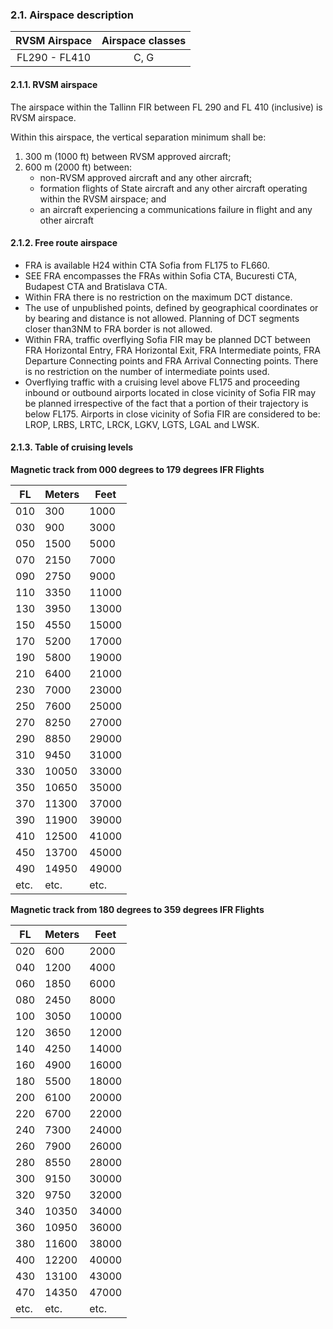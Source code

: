 ### 	2.1. Airspace description

| RVSM Airspace | Airspace classes |
| :-----------: | :--------------: |
| FL290 - FL410 |       C, G       |

#### 2.1.1. RVSM airspace

The airspace within the Tallinn FIR between FL 290 and FL 410 (inclusive) is RVSM airspace.

Within this airspace, the vertical separation minimum shall be:

1. 300 m (1000 ft) between RVSM approved aircraft;
2. 600 m (2000 ft) between:
   - non-RVSM approved aircraft and any other aircraft;
   - formation flights of State aircraft and any other aircraft operating within the RVSM airspace; and
   - an aircraft experiencing a communications failure in flight and any other aircraft

#### 2.1.2. Free route airspace

- FRA is available H24 within CTA Sofia from FL175 to FL660.
- SEE FRA encompasses the FRAs within Sofia CTA, Bucuresti CTA, Budapest CTA and Bratislava CTA.
- Within FRA there is no restriction on the maximum DCT distance.
- The use of unpublished points, defined by geographical coordinates or by bearing and distance is not allowed. Planning of DCT segments closer than3NM to FRA border is not allowed.
- Within FRA, traffic overflying Sofia FIR may be planned DCT between FRA Horizontal Entry, FRA Horizontal Exit, FRA Intermediate points, FRA Departure Connecting points and FRA Arrival Connecting points. There is no restriction on the number of intermediate points used.
- Overflying  traffic with a cruising level above FL175 and proceeding inbound or outbound airports located  in  close vicinity of Sofia FIR may be planned irrespective of the fact that a portion of their trajectory is below FL175. Airports in close vicinity of Sofia FIR are considered to be: LROP, LRBS, LRTC, LRCK, LGKV, LGTS, LGAL and LWSK.

#### 2.1.3. Table of cruising levels

**Magnetic track from 000 degrees to 179 degrees IFR Flights**

| FL   | Meters | Feet  |
| ---- | ------ | ----- |
| 010  | 300    | 1000  |
| 030  | 900    | 3000  |
| 050  | 1500   | 5000  |
| 070  | 2150   | 7000  |
| 090  | 2750   | 9000  |
| 110  | 3350   | 11000 |
| 130  | 3950   | 13000 |
| 150  | 4550   | 15000 |
| 170  | 5200   | 17000 |
| 190  | 5800   | 19000 |
| 210  | 6400   | 21000 |
| 230  | 7000   | 23000 |
| 250  | 7600   | 25000 |
| 270  | 8250   | 27000 |
| 290  | 8850   | 29000 |
| 310  | 9450   | 31000 |
| 330  | 10050  | 33000 |
| 350  | 10650  | 35000 |
| 370  | 11300  | 37000 |
| 390  | 11900  | 39000 |
| 410  | 12500  | 41000 |
| 450  | 13700  | 45000 |
| 490  | 14950  | 49000 |
| etc. | etc.   | etc.  |

**Magnetic track from 180 degrees to 359 degrees IFR Flights**

| FL   | Meters | Feet  |
| ---- | ------ | ----- |
| 020  | 600    | 2000  |
| 040  | 1200   | 4000  |
| 060  | 1850   | 6000  |
| 080  | 2450   | 8000  |
| 100  | 3050   | 10000 |
| 120  | 3650   | 12000 |
| 140  | 4250   | 14000 |
| 160  | 4900   | 16000 |
| 180  | 5500   | 18000 |
| 200  | 6100   | 20000 |
| 220  | 6700   | 22000 |
| 240  | 7300   | 24000 |
| 260  | 7900   | 26000 |
| 280  | 8550   | 28000 |
| 300  | 9150   | 30000 |
| 320  | 9750   | 32000 |
| 340  | 10350  | 34000 |
| 360  | 10950  | 36000 |
| 380  | 11600  | 38000 |
| 400  | 12200  | 40000 |
| 430  | 13100  | 43000 |
| 470  | 14350  | 47000 |
| etc. | etc.   | etc.  |

